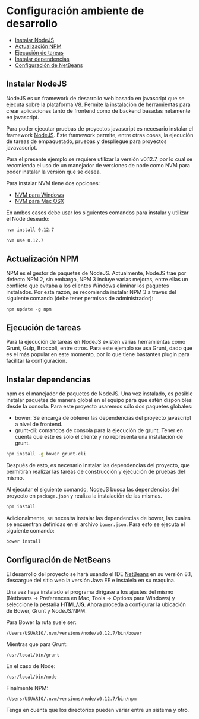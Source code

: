 # Configuración ambiente de desarrollo

-  [Instalar NodeJS](#instalar-nodejs)
-  [Actualización NPM](#actualización-npm)
-  [Ejecución de tareas](#ejecución-de-tareas)
-  [Instalar dependencias](#instalar-dependencias)
-  [Configuración de NetBeans](#configuración-de-netbeans)

## Instalar NodeJS
NodeJS es un framework de desarrollo web basado en javascript que se ejecuta sobre la plataforma V8. Permite la instalación de herramientas para crear aplicaciones tanto de frontend como de backend basadas netamente en javascript.

Para poder ejecutar pruebas de proyectos javascript es necesario instalar el framework [NodeJS](https://nodejs.org/). Este framework permite, entre otras cosas, la ejecución de tareas de empaquetado, pruebas y despliegue para proyectos javavascript.

Para el presente ejemplo se requiere utilizar la versión v0.12.7, por lo cual se recomienda el uso de un manejador de versiones de node como NVM para poder instalar la versión que se desea.

Para instalar NVM tiene dos opciones:

* [NVM para Windows](https://github.com/coreybutler/nvm-windows)
* [NVM para Mac OSX](https://github.com/creationix/nvm)

En ambos casos debe usar los siguientes comandos para instalar y utilizar el Node deseado:

```sh
nvm install 0.12.7
```

```sh
nvm use 0.12.7
```

## Actualización NPM
NPM es el gestor de paquetes de NodeJS. Actualmente, NodeJS trae por defecto NPM 2, sin embargo, NPM 3 incluye varias mejoras, entre ellas un conflicto que evitaba a los clientes Windows eliminar los paquetes instalados. Por esta razón, se recomienda instalar NPM 3 a través del siguiente comando (debe tener permisos de administrador):

```
npm update -g npm
```

## Ejecución de tareas
Para la ejecución de tareas en NodeJS existen varias herramientas como Grunt, Gulp, Broccoli, entre otros. Para este ejemplo se usa Grunt, dado que es el más popular en este momento, por lo que tiene bastantes plugin para facilitar la configuración.

## Instalar dependencias
npm es el manejador de paquetes de NodeJS. Una vez instalado, es posible instalar paquetes de manera global en el equipo para que estén disponibles desde la consola. Para este proyecto usaremos sólo dos paquetes globales:

- bower: Se encarga de obtener las dependencias del proyecto javascript a nivel de frontend.
- grunt-cli: comandos de consola para la ejecución de grunt. Tener en cuenta que este es sólo el cliente y no representa una instalación de grunt.

```sh
npm install -g bower grunt-cli
```

Después de esto, es necesario instalar las dependencias del proyecto, que permitirán realizar las tareas de construcción y ejecución de pruebas del mismo.

Al ejecutar el siguiente comando, NodeJS busca las dependencias del proyecto en `package.json` y realiza la instalación de las mismas.
```sh
npm install
```

Adicionalmente, se necesita instalar las dependencias de bower, las cuales se encuentran definidas en el archivo `bower.json`. Para esto se ejecuta el siguiente comando:

```sh
bower install
```

## Configuración de NetBeans

El desarrollo del proyecto se hará usando el IDE [NetBeans](https://netbeans.org/) en su versión 8.1, descargue del sitio web la versión Java EE e instalela en su maquina.

Una vez haya instalado el programa dirigase a los ajustes del mismo (Netbeans -> Preferences en Mac, Tools -> Options para Windows) y seleccione la pestaña **HTML/JS**. Ahora proceda a configurar la ubicación de Bower, Grunt y NodeJS/NPM.

Para Bower la ruta suele ser:

```
/Users/USUARIO/.nvm/versions/node/v0.12.7/bin/bower
```

Mientras que para Grunt:

```
/usr/local/bin/grunt
```

En el caso de Node:

```
/usr/local/bin/node
```

Finalmente NPM:

```
/Users/USUARIO/.nvm/versions/node/v0.12.7/bin/npm
```

Tenga en cuenta que los directorios pueden variar entre un sistema y otro.
